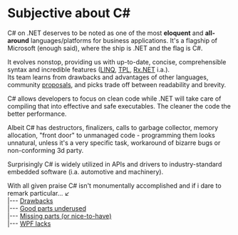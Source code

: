 # Subjective about C#

C# on .NET deserves to be noted as one of the most **eloquent** and **all-around** languages/platforms for business applications. It's a flagship of Microsoft (enough said), where the ship is .NET and the flag is C#.

It evolves nonstop, providing us with up-to-date, concise, comprehensible syntax and incredible features ([LINQ](https://stackoverflow.com/questions/2321724/where-can-i-get-a-good-concise-linq-cheatsheet), [TPL](https://docs.microsoft.com/en-us/dotnet/standard/parallel-programming/task-parallel-library-tpl), [Rx.NET](https://github.com/dotnet/reactive) i.a.).\
Its team learns from drawbacks and advantages of other languages, community [proposals](https://github.com/dotnet/csharplang/tree/main/proposals), and picks trade off between readability and brevity.
 
C# allows developers to focus on clean code while .NET will take care of compiling that into effective and safe executables. The cleaner the code the better performance.

Albeit C# has destructors, finalizers, calls to garbage collector, memory allocation, "front door" to unmanaged code  - programming them looks unnatural, unless it's a very specific task, workaround of bizarre bugs or non-conforming 3d party.

Surprisingly C# is widely utilized in APIs and drivers to industry-standard embedded software (i.a. automotive and machinery).

With all given praise C# isn't monumentally accomplished and if i dare to remark particular...&nbsp;:arrow_lower_left:\
|--- [Drawbacks](+readme/cs_drawbacks.md)\
|--- [Good parts underused](+readme/cs_underused-parts.md)\
|--- [Missing parts (or nice-to-have)](+readme/cs_lacks.md)\
|--- [WPF lacks](wpf/readme+/wpf_drawbacks.md)
